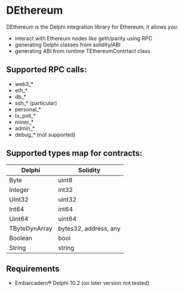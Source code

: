 # DEthereum 

DEthereum is the Delphi integration library for Ethereum, it allows you:
- interact with Ethereum nodes like geth/parity using RPC
- generating Delphi classes from solidity/ABI
- generating ABI from runtime TEthereumContrtact class

## Supported RPC calls:
- web3_*
- eth_*
- db_*
- ssh_* (particular) 
- personal_*
- tx_poll_*
- miner_*
- admin_*
- debug_* (not supported)

## Supported types map for contracts:
|Delphi|Solidity
|-|-
|Byte|uint8|
|Integer|int32|
|UInt32|uint32|
|Int64|int64|
|Uint64|uint64|
|TByteDynArray|bytes32, address, any|
|Boolean|bool|
|String|string|

## Requirements 
- Embarcadero® Delphi 10.2 (on later version not tested)

